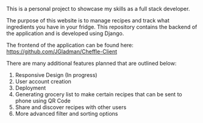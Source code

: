 This is a personal project to showcase my skills as a full stack developer.

The purpose of this website is to manage recipes and track what ingredients you have in your fridge. This repository contains the backend of the application and is developed using Django.

The frontend of the application can be found here: <a>https://github.com/JGladman/Cheffle-Client<a>

There are many additional features planned that are outlined below:

<ol>
  <li>Responsive Design (In progress)</li>
  <li>User account creation</li>
  <li>Deployment</li>
  <li>Generating grocery list to make certain recipes that can be sent to phone using QR Code</li>
  <li>Share and discover recipes with other users</li>
  <li>More advanced filter and sorting options</li>
</ol>
